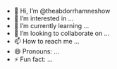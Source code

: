 - 👋 Hi, I’m @theabdorrhamneshow
- 👀 I’m interested in ...
- 🌱 I’m currently learning ...
- 💞️ I’m looking to collaborate on ...
- 📫 How to reach me ...
- 😄 Pronouns: ...
- ⚡ Fun fact: ...

<!---
theabdorrhamneshow/theabdorrhamneshow is a ✨ special ✨ repository because its `README.md` (this file) appears on your GitHub profile.
You can click the Preview link to take a look at your changes.
--->
